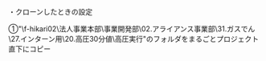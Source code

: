 ・クローンしたときの設定

①"\\f-hikari02\法人事業本部\事業開発部\02.アライアンス事業部\31.ガスでん\27.インターン用\20.高圧30分値\高圧実行"のフォルダをまるごとプロジェクト直下にコピー
